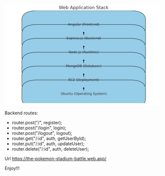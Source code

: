![Stack Diagram](etc/Diagram.png)


Backend routes:
- router.post("/", register);
- router.post("/login", login);
- router.post("/logout", logout);
- router.get("/:id", auth, getUserById);
- router.put("/:id", auth, updateUser);
- router.delete("/:id", auth, deleteUser);

Url
https://the-pokemon-stadium-battle.web.app/

Enjoy!!!
